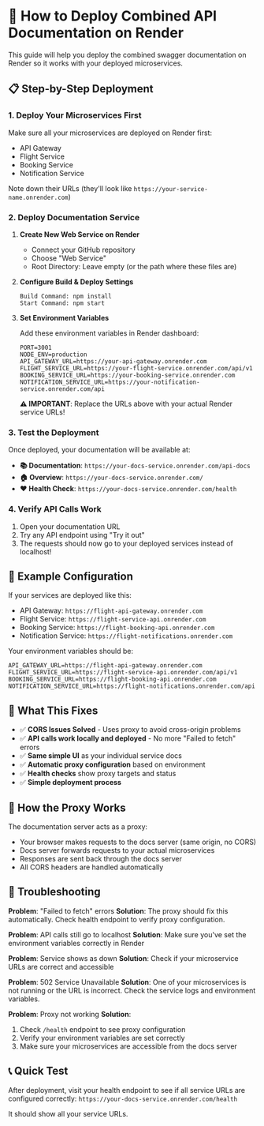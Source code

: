 # 🚀 How to Deploy Combined API Documentation on Render

This guide will help you deploy the combined swagger documentation on Render so it works with your deployed microservices.

## 📋 Step-by-Step Deployment

### 1. Deploy Your Microservices First

Make sure all your microservices are deployed on Render first:
- API Gateway
- Flight Service  
- Booking Service
- Notification Service

Note down their URLs (they'll look like `https://your-service-name.onrender.com`)

### 2. Deploy Documentation Service

1. **Create New Web Service on Render**
   - Connect your GitHub repository
   - Choose "Web Service"
   - Root Directory: Leave empty (or the path where these files are)

2. **Configure Build & Deploy Settings**
   ```
   Build Command: npm install
   Start Command: npm start
   ```

3. **Set Environment Variables**
   
   Add these environment variables in Render dashboard:
   
   ```
   PORT=3001
   NODE_ENV=production
   API_GATEWAY_URL=https://your-api-gateway.onrender.com
   FLIGHT_SERVICE_URL=https://your-flight-service.onrender.com/api/v1
   BOOKING_SERVICE_URL=https://your-booking-service.onrender.com
   NOTIFICATION_SERVICE_URL=https://your-notification-service.onrender.com/api
   ```
   
   **⚠️ IMPORTANT**: Replace the URLs above with your actual Render service URLs!

### 3. Test the Deployment

Once deployed, your documentation will be available at:
- **📚 Documentation**: `https://your-docs-service.onrender.com/api-docs`
- **🏠 Overview**: `https://your-docs-service.onrender.com/`
- **❤️ Health Check**: `https://your-docs-service.onrender.com/health`

### 4. Verify API Calls Work

1. Open your documentation URL
2. Try any API endpoint using "Try it out"
3. The requests should now go to your deployed services instead of localhost!

## 🔧 Example Configuration

If your services are deployed like this:
- API Gateway: `https://flight-api-gateway.onrender.com`
- Flight Service: `https://flight-service-api.onrender.com`
- Booking Service: `https://flight-booking-api.onrender.com`
- Notification Service: `https://flight-notifications.onrender.com`

Your environment variables should be:
```
API_GATEWAY_URL=https://flight-api-gateway.onrender.com
FLIGHT_SERVICE_URL=https://flight-service-api.onrender.com/api/v1
BOOKING_SERVICE_URL=https://flight-booking-api.onrender.com
NOTIFICATION_SERVICE_URL=https://flight-notifications.onrender.com/api
```

## 🎯 What This Fixes

- ✅ **CORS Issues Solved** - Uses proxy to avoid cross-origin problems
- ✅ **API calls work locally and deployed** - No more "Failed to fetch" errors
- ✅ **Same simple UI** as your individual service docs
- ✅ **Automatic proxy configuration** based on environment
- ✅ **Health checks** show proxy targets and status
- ✅ **Simple deployment process**

## 🔄 How the Proxy Works

The documentation server acts as a proxy:
- Your browser makes requests to the docs server (same origin, no CORS)
- Docs server forwards requests to your actual microservices
- Responses are sent back through the docs server
- All CORS headers are handled automatically

## 🐛 Troubleshooting

**Problem**: "Failed to fetch" errors
**Solution**: The proxy should fix this automatically. Check health endpoint to verify proxy configuration.

**Problem**: API calls still go to localhost
**Solution**: Make sure you've set the environment variables correctly in Render

**Problem**: Service shows as down
**Solution**: Check if your microservice URLs are correct and accessible

**Problem**: 502 Service Unavailable
**Solution**: One of your microservices is not running or the URL is incorrect. Check the service logs and environment variables.

**Problem**: Proxy not working
**Solution**: 
1. Check `/health` endpoint to see proxy configuration
2. Verify your environment variables are set correctly
3. Make sure your microservices are accessible from the docs server

## 📞 Quick Test

After deployment, visit your health endpoint to see if all service URLs are configured correctly:
`https://your-docs-service.onrender.com/health`

It should show all your service URLs.